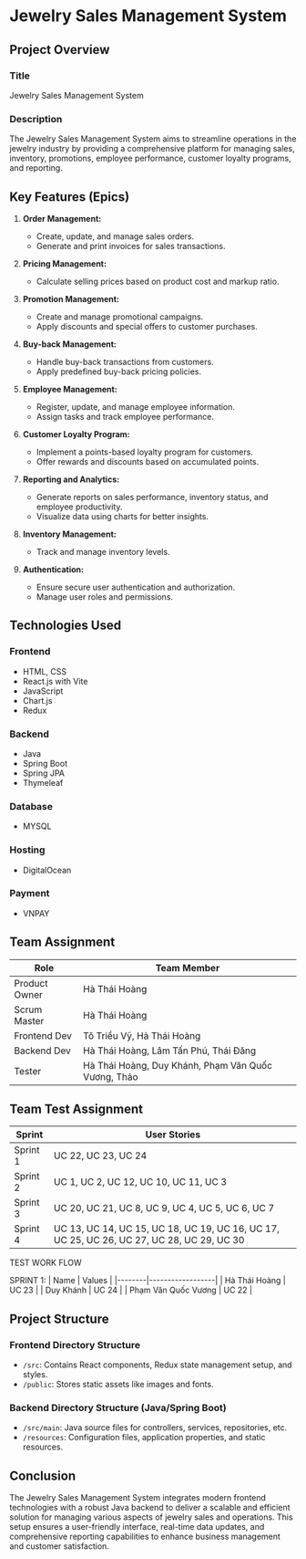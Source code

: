 # Jewelry Sales Management System

## Project Overview

### Title
Jewelry Sales Management System

### Description
The Jewelry Sales Management System aims to streamline operations in the jewelry industry by providing a comprehensive platform for managing sales, inventory, promotions, employee performance, customer loyalty programs, and reporting.

## Key Features (Epics)

1. **Order Management:**
   - Create, update, and manage sales orders.
   - Generate and print invoices for sales transactions.

2. **Pricing Management:**
   - Calculate selling prices based on product cost and markup ratio.

3. **Promotion Management:**
   - Create and manage promotional campaigns.
   - Apply discounts and special offers to customer purchases.

4. **Buy-back Management:**
   - Handle buy-back transactions from customers.
   - Apply predefined buy-back pricing policies.

5. **Employee Management:**
   - Register, update, and manage employee information.
   - Assign tasks and track employee performance.

6. **Customer Loyalty Program:**
   - Implement a points-based loyalty program for customers.
   - Offer rewards and discounts based on accumulated points.

7. **Reporting and Analytics:**
   - Generate reports on sales performance, inventory status, and employee productivity.
   - Visualize data using charts for better insights.

8. **Inventory Management:**
   - Track and manage inventory levels.

9. **Authentication:**
   - Ensure secure user authentication and authorization.
   - Manage user roles and permissions.

## Technologies Used

### Frontend
- HTML, CSS
- React.js with Vite
- JavaScript
- Chart.js
- Redux

### Backend
- Java
- Spring Boot
- Spring JPA
- Thymeleaf

### Database
- MYSQL
### Hosting
- DigitalOcean

### Payment
- VNPAY 


## Team Assignment

| Role           | Team Member                                         |
|----------------|-----------------------------------------------------|
| Product Owner  | Hà Thái Hoàng                                       |
| Scrum Master   | Hà Thái Hoàng                                       |
| Frontend Dev   | Tô Triều Vỹ, Hà Thái Hoàng                          |
| Backend Dev    | Hà Thái Hoàng, Lâm Tấn Phú, Thái Đăng               |
| Tester         | Hà Thái Hoàng, Duy Khánh, Phạm Văn Quốc Vương, Thảo |

## Team Test Assignment
| Sprint     | User Stories                                         |
|------------|------------------------------------------------------|
| Sprint 1   | UC 22, UC 23, UC 24                                  |
| Sprint 2   | UC 1, UC 2, UC 12, UC 10, UC 11, UC 3                |
| Sprint 3   | UC 20, UC 21, UC 8, UC 9, UC 4, UC 5, UC 6, UC 7      |
| Sprint 4   | UC 13, UC 14, UC 15, UC 18, UC 19, UC 16, UC 17, UC 25, UC 26, UC 27, UC 28, UC 29, UC 30 |
        

TEST WORK FLOW

SPRINT 1:
| Name   | Values           |
|--------|------------------|
| Hà Thái Hoàng | UC 23      |
| Duy Khánh | UC 24      |
| Phạm Văn Quốc Vương | UC 22       |



## Project Structure

### Frontend Directory Structure
- `/src`: Contains React components, Redux state management setup, and styles.
- `/public`: Stores static assets like images and fonts.

### Backend Directory Structure (Java/Spring Boot)
- `/src/main`: Java source files for controllers, services, repositories, etc.
- `/resources`: Configuration files, application properties, and static resources.

## Conclusion

The Jewelry Sales Management System integrates modern frontend technologies with a robust Java backend to deliver a scalable and efficient solution for managing various aspects of jewelry sales and operations. This setup ensures a user-friendly interface, real-time data updates, and comprehensive reporting capabilities to enhance business management and customer satisfaction.

